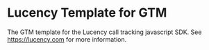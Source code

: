 # Lucency Template for GTM

The GTM template for the Lucency call tracking javascript SDK. See https://lucency.com for more information.

